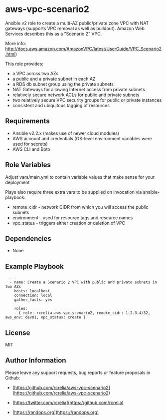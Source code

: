 aws-vpc-scenario2
=================

Ansible v2 role to create a multi-AZ public/private zone VPC with NAT gateways (supports VPC removal as well as buildout). Amazon Web Services describes this as a "Scenario 2" VPC.

More info: http://docs.aws.amazon.com/AmazonVPC/latest/UserGuide/VPC_Scenario2.html)

This role provides:

- a VPC across two AZs
- a public and a private subnet in each AZ
- a RDS db subnet group using the private subnets
- NAT Gateways for allowing Internet access from private subnets
- relatively secure network ACLs for public and private subnets
- two relatively secure VPC security groups for public or private instances
- consistent and ubiquitous tagging of resources

Requirements
------------

- Ansible v2.2.x (makes use of newer cloud modules)
- AWS account and credentials (OS-level environment variables were used for secrets)
- AWS CLI and Boto

Role Variables
--------------

Adjust vars/main.yml to contain variable values that make sense for your deployment

Plays also require three extra vars to be supplied on invocation via ansible-playbook:

- remote_cidr - network CIDR from which you will access the public subnets
- environment - used for resource tags and resource names
- vpc_status -  triggers either creation or deletion of VPC

Dependencies
------------

- None

Example Playbook
----------------

~~~~
  ---
  - name: Create a Scenario 2 VPC with public and private subnets in two AZs
    hosts: localhost
    connection: local
    gather_facts: yes

    roles:
    - { role: rcrelia.aws-vpc-scenario2, remote_cidr: 1.2.3.4/32, aws_env: dev01, vpc_status: create }
~~~~

License
-------

MIT

Author Information
------------------

Please leave any support requests, bug reports or feature proposals in Github:
- [https://github.com/rcrelia/aws-vpc-scenario2] (https://github.com/rcrelia/aws-vpc-scenario2)
 
- [https://twitter.com/rcrelia](https://github.com/rcrelia)
- [https://randops.org](https://randops.org)

